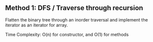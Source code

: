 ## Method 1: DFS / Traverse through recursion

Flatten the binary tree through an inorder traversal and implement the iterator as an iterator for array.

Time Complexity: O(n) for constructor, and O(1) for methods
